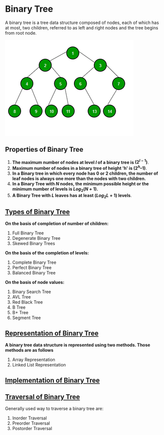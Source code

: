 # Binary Tree

A binary tree is a tree data structure composed of nodes, each of which has at most, two children, referred to as left and right nodes and the tree begins from root node.

![Binary Tree](/assets/images/binary-tree.png)

## Properties of Binary Tree

1. **The maximum number of nodes at level $l$ of a binary tree is $(2^{l - 1})$**.
2. **Maximum number of nodes in a binary tree of height 'h' is $(2^h – 1)$**.
3. **In a Binary tree in which every node has 0 or 2 children, the number of leaf nodes is always one more than the nodes with two children.**
4. **In a Binary Tree with $N$ nodes, the minimum possible height or the minimum number of levels is $Log_2(N+1)$.**
5. **A Binary Tree with $L$ leaves has at least $(Log_2L + 1)$ levels**.

## [Types of Binary Tree](https://www.geeksforgeeks.org/types-of-binary-tree/)

**On the basis of completion of number of children:**
1. Full Binary Tree
2. Degenerate Binary Tree
3. Skewed Binary Trees

**On the basis of the completion of levels:**
1. Complete Binary Tree
2. Perfect Binary Tree
3. Balanced Binary Tree

**On the basis of node values:**
1. Binary Search Tree
2. AVL Tree
3. Red Black Tree
4. B Tree
5. B+ Tree
6. Segment Tree

## [Representation of Binary Tree ](/16-Tree/03-Binary-Tree-Representation.md)
**A binary tree data structure is represented using two methods. Those methods are as follows**
1. Array Representation
2. Linked List Representation

## [Implementation of Binary Tree](/16-Tree/04-Binary-Tree-Implementation.md)

## [Traversal of Binary Tree](/16-Tree/05-Binary-Tree-Traversal.md)
Generally used way to traverse a binary tree are:
1. Inorder Traversal
2. Preorder Traversal
3. Postorder Traversal